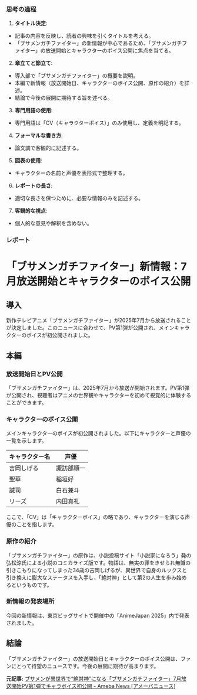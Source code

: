 ### 思考の過程

1. **タイトル決定**:
 - 記事の内容を反映し、読者の興味を引くタイトルを考える。
 - 「ブサメンガチファイター」の新情報が中心であるため、「ブサメンガチファイター」の放送開始とキャラクターのボイス公開に焦点を当てる。

2. **章立てと節立て**:
 - 導入部で「ブサメンガチファイター」の概要を説明。
 - 本編で新情報（放送開始日、キャラクターのボイス公開、原作の紹介）を詳述。
 - 結論で今後の展開に期待する旨を述べる。

3. **専門用語の使用**:
 - 専門用語は「CV（キャラクターボイス）」のみ使用し、定義を明記する。

4. **フォーマルな書き方**:
 - 論文調で客観的に記述する。

5. **図表の使用**:
 - キャラクターの名前と声優を表形式で整理する。

6. **レポートの長さ**:
 - 適切な長さを保つために、必要な情報のみを記述する。

7. **客観的な視点**:
 - 個人的な意見や解釈を含めない。

### レポート

# 「ブサメンガチファイター」新情報：7月放送開始とキャラクターのボイス公開

## 導入

新作テレビアニメ「ブサメンガチファイター」が2025年7月から放送されることが決定しました。このニュースに合わせて、PV第1弾が公開され、メインキャラクターのボイスが初公開されました。

## 本編

### 放送開始日とPV公開

「ブサメンガチファイター」は、2025年7月から放送が開始されます。PV第1弾が公開され、視聴者はアニメの世界観やキャラクターを初めて視覚的に体験することができます。

### キャラクターのボイス公開

メインキャラクターのボイスが初公開されました。以下にキャラクターと声優の一覧を示します。

| キャラクター名 | 声優 |
|----------------|------|
| 吉岡しげる | 諏訪部順一 |
| 聖華 | 稲垣好 |
| 誠司 | 白石兼斗 |
| リーズ | 内田真礼 |

ここで、「CV」は「キャラクターボイス」の略であり、キャラクターを演じる声優のことを指します。

### 原作の紹介

「ブサメンガチファイター」の原作は、小説投稿サイト「小説家になろう」発の弘松涼氏による小説のコミカライズ版です。物語は、無実の罪をきせられ無職の引きこもりになってしまった34歳の吉岡しげるが、異世界で自身のルックスと引き換えに膨大なステータスを入手し、「絶対神」として第2の人生を歩み始めるというものです。

### 新情報の発表場所

今回の新情報は、東京ビッグサイトで開催中の「AnimeJapan 2025」内で発表されました。

## 結論

「ブサメンガチファイター」の放送開始日とキャラクターのボイス公開は、ファンにとって待望のニュースです。今後の展開に期待が高まります。

**元記事:** [ブサメンが異世界で“絶対神”になる「ブサメンガチファイター」7月放送開始PV第1弾でキャラボイス初公開 - Ameba News [アメーバニュース]](https://news.ameba.jp/entry/20250329-83402585/)